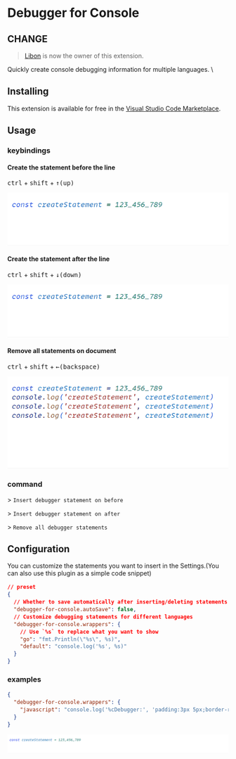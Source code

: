 # Debugger for Console

## CHANGE
> [Libon](https://github.com/libondev) is now the owner of this extension.

Quickly create console debugging information for multiple languages. \

## Installing

This extension is available for free in the [Visual Studio Code Marketplace](https://marketplace.visualstudio.com/items?itemName=banlify.debugger-for-console).

## Usage

### keybindings
#### Create the statement before the line
<kbd>ctrl</kbd> + <kbd>shift</kbd> + <kbd>↑(up)</kbd>

![](res/create-statement-before.gif)

#### Create the statement after the line
<kbd>ctrl</kbd> + <kbd>shift</kbd> + <kbd>↓(down)</kbd>

![](res/create-statement-after.gif)

#### Remove all statements on document
<kbd>ctrl</kbd> + <kbd>shift</kbd> + <kbd>←(backspace)</kbd>

![](res/remove-all-statements.gif)


### command

\> `Insert debugger statement on before`

\> `Insert debugger statement on after`

\> `Remove all debugger statements`


## Configuration

You can customize the statements you want to insert in the Settings.(You can also use this plugin as a simple code snippet)
```json
// preset
{
  // Whether to save automatically after inserting/deleting statements
  "debugger-for-console.autoSave": false,
  // Customize debugging statements for different languages
  "debugger-for-console.wrappers": {
    // Use `%s` to replace what you want to show
    "go": "fmt.Println(\"%s\", %s)",
    "default": "console.log('%s', %s)"
  }
}
```

### examples

```json
{
  "debugger-for-console.wrappers": {
    "javascript": "console.log('%cDebugger:', 'padding:3px 5px;border-radius:5px;background:#000;color:#fff', %s)"
  }
}
```

![custom-language-statement](res/custom-language-statement.gif)
